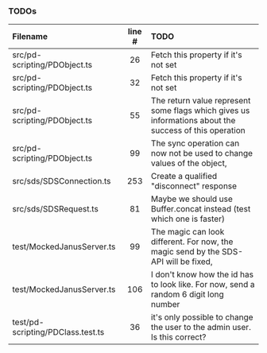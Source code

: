 ### TODOs
| Filename | line # | TODO
|:------|:------:|:------
| src/pd-scripting/PDObject.ts | 26 | Fetch this property if it's not set
| src/pd-scripting/PDObject.ts | 32 | Fetch this property if it's not set
| src/pd-scripting/PDObject.ts | 55 | The return value represent some flags which gives us informations about the success of this operation
| src/pd-scripting/PDObject.ts | 99 | The sync operation can now not be used to change values of the object,
| src/sds/SDSConnection.ts | 253 | Create a qualified "disconnect" response
| src/sds/SDSRequest.ts | 81 | Maybe we should use Buffer.concat instead (test which one is faster)
| test/MockedJanusServer.ts | 99 | The magic can look different. For now, the magic send by the SDS-API will be fixed,
| test/MockedJanusServer.ts | 106 | I don't know how the id has to look like. For now, send a random 6 digit long number
| test/pd-scripting/PDClass.test.ts | 36 | it's only possible to change the user to the admin user. Is this correct?
